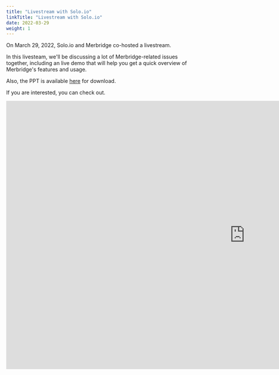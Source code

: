 ```yaml
---
title: "Livestream with Solo.io"
linkTitle: "Livestream with Solo.io"
date: 2022-03-29
weight: 1
---
```


On March 29, 2022, Solo.io and Merbridge co-hosted a livestream.

In this livesteam, we'll be discussing a lot of Merbridge-related issues together, including an live demo that will help you get a quick overview of Merbridge's features and usage.

Also, the PPT is available [here](./merbridge.pdf) for download.

If you are interested, you can check out.

<iframe width="1280" height="720" src="https://www.youtube.com/embed/r2wgInmsqsU" title="YouTube video player" frameborder="0" allow="accelerometer; autoplay; clipboard-write; encrypted-media; gyroscope; picture-in-picture" allowfullscreen></iframe>
